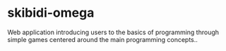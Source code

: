 # skibidi-omega
Web application introducing users to the basics of programming through simple games centered around the main programming concepts..
